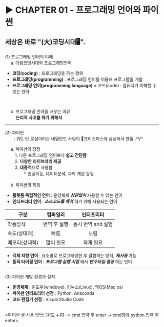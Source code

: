 # ▶ CHAPTER 01 - 프로그래밍 언어와 파이썬
## 세상은 바로 **"(大)코딩시대🖥️"**.

(1) 프로그래밍 언어의 이해
<br>
&emsp; a. 대황코딩시대와 프로그래밍언어

* **코딩(coding)** : 프로그래밍을 하는 행위
* **프로그래밍(programming)** : 프로그래밍 언어를 이용해 프로그램을 개발
* **프로그래밍 언어(programming language)** = 코드(code) : 컴퓨터가 이해할 수 있는 언어
<br>

&emsp; b. 프로그래밍 언어를 배우는 이유
<br>
&emsp;&emsp;&ensp;**논리적 사고를 하기 위해서**

<hr>

(2) 파이썬
<br>
&emsp;&emsp;: 귀도 반 로섬이라는 네덜란드 사람이 🎄크리스마스에 심심해서 만듦..^V^
<br>

&emsp; a. 파이썬의 장점 
<br>
&emsp;&emsp; 1. 다른 프로그래밍 언어보다 **쉽고 간단함**
<br>
&emsp;&emsp; 2. **다양한 라이브러리 제공**
<br>
&emsp;&emsp; 3. **대중적**으로 사용함
<br>
&emsp;&emsp;&emsp;&emsp; └ 인공지능, 데이터분석, 과학 계산 등등
<br>
<br>
&emsp; b. 파이썬의 특징

* **플랫폼 독립적인 언어** : 운영체제 _**상관없이**_ 사용할 수 있는 언어 
* **인터프리터 언어** : _**소스코드를 해석**_ 하기 위해 사용되는 언어

|구분|컴파일러|인터프리터|
| --- | :---: | :---: |
|작동방식|번역 후 실행|동시 번역 and 실행
|속도(상대적)|빠름|느림|
|메모리(상대적)|많이 필요|적게 필요|

* **객체 지향 언어** : 요소별로 프로그래밍한 후 결합하는 방식,  _**재사용**_ 가능
* **동적 타이핑 언어** : _**프로그램 실행 시점**_ 에서  _**변수타입 결정**_ 하는 언어

<hr>

(3) 파이썬 개발 환경과 설치

* **운영체제** : 윈도우(windows), 리눅스(Linux), 맥OS(Mac os)
* **파이썬 인터프리터 선정** : Python, Anaconda
* **코드 편집기 선정** : Visual Studio Code
<br>
<파이썬 셀 사용 방법: [윈도 + R] -> cmd 입력 후 enter -> cmd창에 python 입력 후 enter>